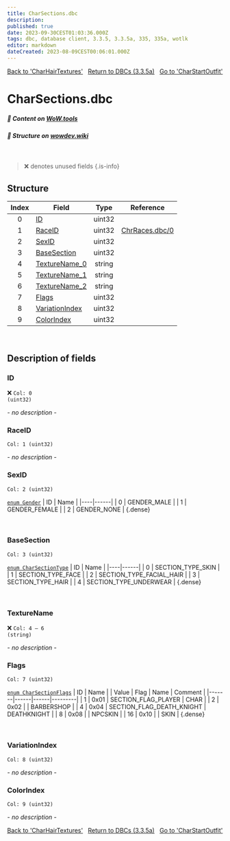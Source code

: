```yaml
---
title: CharSections.dbc
description:
published: true
date: 2023-09-30CEST01:03:36.000Z
tags: dbc, database client, 3.3.5, 3.3.5a, 335, 335a, wotlk
editor: markdown
dateCreated: 2023-08-09CEST00:06:01.000Z
---
```

<a href="https://trinitycore.info/files/DBC/335/charhairtextures" class="mt-5 v-btn v-btn--depressed v-btn--flat v-btn--outlined theme--light v-size--default darkblue--text text--lighten-3"><span class="v-btn__content"><i aria-hidden="true" class="v-icon notranslate v-icon--left mdi mdi-arrow-left theme--light"></i><span>Back to 'CharHairTextures'</span></span></a>&nbsp;&nbsp;&nbsp;<a href="https://trinitycore.info/files/DBC/335/DBC" class="mt-5 v-btn v-btn--depressed v-btn--flat v-btn--outlined theme--light v-size--default darkblue--text text--lighten-3"><span class="v-btn__content"><i aria-hidden="true" class="v-icon notranslate v-icon--left mdi mdi-home-outline theme--light"></i><span>Return to DBCs (3.3.5a)</span></span></a>&nbsp;&nbsp;&nbsp;<a href="https://trinitycore.info/files/DBC/335/charstartoutfit" class="mt-5 v-btn v-btn--depressed v-btn--flat v-btn--outlined theme--light v-size--default darkblue--text text--lighten-3"><span class="v-btn__content"><span>Go to 'CharStartOutfit'</span><i aria-hidden="true" class="v-icon notranslate v-icon--right mdi mdi-arrow-right theme--light"></i></span></a>

# CharSections.dbc
##### :open_book: Content on [WoW.tools](https://wow.tools/dbc/?dbc=charsections&build=3.3.5.12340)
##### :pencil: Structure on [wowdev.wiki](https://wowdev.wiki/DB/CharSections)
&nbsp;

> :x: denotes unused fields
{.is-info}


## Structure

| Index | Field | Type | Reference |
| :---: | --- | :---: | --- |
| 0 | [ID](#id) | uint32 |  |
| 1 | [RaceID](#raceid) | uint32 | [ChrRaces.dbc/0](/files/DBC/335/chrraces#id) |
| 2 | [SexID](#sexid) | uint32 |  |
| 3 | [BaseSection](#basesection) | uint32 |  |
| 4 | [TextureName_0](#texturename) | string |  |
| 5 | [TextureName_1](#texturename) | string |  |
| 6 | [TextureName_2](#texturename) | string |  |
| 7 | [Flags](#flags) | uint32 |  |
| 8 | [VariationIndex](#variationindex) | uint32 |  |
| 9 | [ColorIndex](#colorindex) | uint32 |  |
&nbsp;
## Description of fields

### ID
:x: <code>Col: 0 (uint32)</code>

*- no description -*
&nbsp;

### RaceID
<code>Col: 1 (uint32)</code>

*- no description -*
&nbsp;

### SexID
<code>Col: 2 (uint32)</code>

[`enum Gender`](https://github.com/TrinityCore/TrinityCore/blob/3.3.5/src/server/shared/SharedDefines.h#L75-L80)
| ID | Name |
|----|------|
| 0 | GENDER_MALE |
| 1 | GENDER_FEMALE |
| 2 | GENDER_NONE |
{.dense}

&nbsp;

### BaseSection
<code>Col: 3 (uint32)</code>

[`enum CharSectionType`](https://github.com/TrinityCore/TrinityCore/blob/3.3.5/src/server/shared/DataStores/DBCStructure.h#L323-L330)
| ID | Name |
|----|------|
| 0 | SECTION_TYPE_SKIN |
| 1 | SECTION_TYPE_FACE |
| 2 | SECTION_TYPE_FACIAL_HAIR |
| 3 | SECTION_TYPE_HAIR |
| 4 | SECTION_TYPE_UNDERWEAR |
{.dense}

&nbsp;

### TextureName
:x: <code>Col: 4 &ndash; 6 (string)</code>

*- no description -*
&nbsp;

### Flags
<code>Col: 7 (uint32)</code>

[`enum CharSectionFlags`](https://github.com/TrinityCore/TrinityCore/blob/3.3.5/src/server/shared/DataStores/DBCStructure.h#L317-L321)
| ID | Name |
| Value | Flag | Name | Comment |
|-------|------|------|---------|
| 1 | 0x01 | SECTION_FLAG_PLAYER | CHAR |
| 2 | 0x02 |  | BARBERSHOP |
| 4 | 0x04 | SECTION_FLAG_DEATH_KNIGHT | DEATHKNIGHT |
| 8 | 0x08 |  | NPCSKIN |
| 16 | 0x10 |  | SKIN |
{.dense}

&nbsp;

### VariationIndex
<code>Col: 8 (uint32)</code>

*- no description -*
&nbsp;

### ColorIndex
<code>Col: 9 (uint32)</code>

*- no description -*
&nbsp;

<a href="https://trinitycore.info/files/DBC/335/charhairtextures" class="mt-5 v-btn v-btn--depressed v-btn--flat v-btn--outlined theme--light v-size--default darkblue--text text--lighten-3"><span class="v-btn__content"><i aria-hidden="true" class="v-icon notranslate v-icon--left mdi mdi-arrow-left theme--light"></i><span>Back to 'CharHairTextures'</span></span></a>&nbsp;&nbsp;&nbsp;<a href="https://trinitycore.info/files/DBC/335/DBC" class="mt-5 v-btn v-btn--depressed v-btn--flat v-btn--outlined theme--light v-size--default darkblue--text text--lighten-3"><span class="v-btn__content"><i aria-hidden="true" class="v-icon notranslate v-icon--left mdi mdi-home-outline theme--light"></i><span>Return to DBCs (3.3.5a)</span></span></a>&nbsp;&nbsp;&nbsp;<a href="https://trinitycore.info/files/DBC/335/charstartoutfit" class="mt-5 v-btn v-btn--depressed v-btn--flat v-btn--outlined theme--light v-size--default darkblue--text text--lighten-3"><span class="v-btn__content"><span>Go to 'CharStartOutfit'</span><i aria-hidden="true" class="v-icon notranslate v-icon--right mdi mdi-arrow-right theme--light"></i></span></a>
